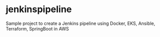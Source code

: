 # jenkinspipeline
Sample project to create a Jenkins pipeline using Docker, EKS, Ansible, Terraform, SpringBoot in AWS
